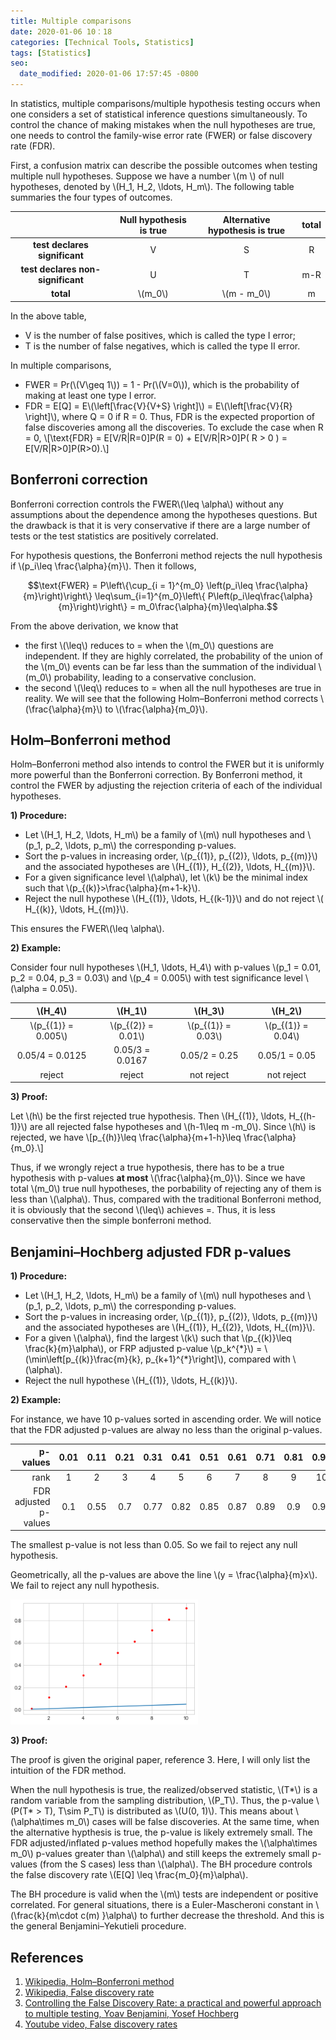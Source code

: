 ```yaml
---
title: Multiple comparisons
date: 2020-01-06 10：18
categories: [Technical Tools, Statistics]
tags: [Statistics]
seo:
  date_modified: 2020-01-06 17:57:45 -0800
---
```


In statistics, multiple comparisons/multiple hypothesis testing occurs when one considers a set of statistical inference questions simultaneously. To control the chance of making mistakes when the null hypotheses are true, one needs to control the family-wise error rate (FWER) or false discovery rate (FDR).

First, a confusion matrix can describe the possible outcomes when testing multiple null hypotheses. Suppose we have a number \\(m \\) of null hypotheses, denoted by \\(H_1, H_2, \ldots, H_m\\). The following table summaries the four types of outcomes.

|                              |Null hypothesis is true | Alternative hypothesis is true | total       |
|:----------------------------:|:----------------------:|:------------------------------:|:-----:|
|**test declares significant** |      V                 |              S                 | R     |
|**test declares non-significant**|      U                 |              T                 | m-R   |
|       **total**              |       \\(m_0\\)        |               \\(m - m_0\\)    | m     |

In the above table, 
- V is the number of false positives, which is called the type I error;
- T is the number of false negatives, which is called the type II error.


In multiple comparisons, 
- FWER = Pr(\\(V\geq 1\\)) = 1 -  Pr(\\(V=0\\)), which is the probability of making at least one type I error.
- FDR = E[Q] = E\\(\left[\frac{V}{V+S} \right]\\) = E\\(\left[\frac{V}{R} \right]\\), where Q = 0 if R = 0. Thus, FDR is the expected proportion of false discoveries among all the discoveries. To exclude the case when R = 0, 
\\[\text{FDR} = E[V/R|R=0]P(R = 0) + E[V/R|R>0]P( R > 0 ) = E[V/R|R>0]P(R>0).\\]

## Bonferroni correction

Bonferroni correction controls the FWER\\(\leq \alpha\\) without any assumptions about the dependence among the hypotheses questions. But the drawback is that it is very conservative if there are a large number of tests or the test statistics are positively correlated.

For hypothesis questions, the Bonferroni method rejects the null hypothesis if \\(p_i\leq \frac{\alpha}{m}\\). Then it follows,

$$\text{FWER} = P\left\{\cup_{i = 1}^{m_0} \left(p_i\leq \frac{\alpha}{m}\right)\right\} \leq\sum_{i=1}^{m_0}\left\{ P\left(p_i\leq\frac{\alpha}{m}\right)\right\} = m_0\frac{\alpha}{m}\leq\alpha.$$

From the above derivation, we know that
- the first \\(\leq\\) reduces to = when the \\(m_0\\) questions are independent. If they are highly correlated, the probability of the union of the \\(m_0\\) events can be far less than the summation of the individual \\(m_0\\) probability, leading to a conservative conclusion.
- the second \\(\leq\\) reduces to =  when all the null hypotheses are true in reality. We will see that the following Holm–Bonferroni method corrects \\(\frac{\alpha}{m}\\) to \\(\frac{\alpha}{m_0}\\).

## Holm–Bonferroni method

Holm–Bonferroni method also intends to control the FWER but it is uniformly more powerful than the Bonferroni correction. By Bonferroni method, it control the FWER by adjusting the rejection criteria of each of the individual hypotheses.

**1) Procedure:**
- Let \\(H_1, H_2, \ldots, H_m\\) be a family of \\(m\\) null hypotheses and \\(p_1, p_2, \ldots, p_m\\) the corresponding p-values.
- Sort the p-values in increasing order, \\(p_{(1)}, p_{(2)}, \ldots, p_{(m)}\\) and the associated hypotheses are \\(H_{(1)}, H_{(2)}, \ldots, H_{(m)}\\).
- For a given significance level \\(\alpha\\), let \\(k\\) be the minimal index such that \\(p_{(k)}>\frac{\alpha}{m+1-k}\\).
- Reject the null hypothese \\(H_{(1)}, \ldots, H_{(k-1)}\\) and do not reject \\( H_{(k)}, \ldots, H_{(m)}\\).

This ensures the FWER\\(\leq \alpha\\).

**2) Example:**

Consider four null hypotheses \\(H_1, \ldots, H_4\\) with p-values \\(p_1 = 0.01, p_2 = 0.04, p_3 = 0.03\\) and \\(p_4 = 0.005\\) with test significance level \\(\alpha = 0.05\\). 

|       \\(H_4\\)       |            \\(H_1\\)  |           \\(H_3\\) |        \\(H_2\\)   |
|:---------------------:|:---------------------:|:--------------------:|:------------------:|
| \\(p_{(1)} = 0.005\\) | \\(p_{(2)} = 0.01\\)  | \\(p_{(1)} = 0.03\\)|\\(p_{(1)} = 0.04\\)|
|       0.05/4 = 0.0125 |       0.05/3 = 0.0167 |       0.05/2 = 0.25 | 0.05/1 = 0.05      |
|       reject          |                reject |          not reject |          not reject|

**3) Proof:**

Let \\(h\\) be the first rejected true hypothesis. Then \\(H_{(1)}, \ldots, H_{(h-1)}\\) are all rejected false hypotheses and \\(h-1\leq m -m_0\\). Since \\(h\\) is rejected, we have 
\\[p_{(h)}\leq \frac{\alpha}{m+1-h}\leq \frac{\alpha}{m_0}.\\]

Thus, if we wrongly reject a true hypothesis, there has to be a true hypothesis with p-values **at most**
\\(\frac{\alpha}{m_0}\\). Since we have total \\(m_0\\) true null hypotheses, the porbability of rejecting any of them is less than \\(\alpha\\). Thus, compared with the traditional Bonferroni method, it is obviously that the second \\(\leq\\) achieves =. Thus, it is less conservative then the simple bonferroni method.


## Benjamini–Hochberg adjusted FDR p-values

**1) Procedure:**
- Let \\(H_1, H_2, \ldots, H_m\\) be a family of \\(m\\) null hypotheses and \\(p_1, p_2, \ldots, p_m\\) the corresponding p-values.
- Sort the p-values in increasing order, \\(p_{(1)}, p_{(2)}, \ldots, p_{(m)}\\) and the associated hypotheses are \\(H_{(1)}, H_{(2)}, \ldots, H_{(m)}\\).
- For a given \\(\alpha\\), find the largest \\(k\\) such that \\(p_{(k)}\leq \frac{k}{m}\alpha\\), or FRP adjusted p-value \\(p_k^{\*}\\) = \\(\min\left[p_{(k)}\frac{m}{k}, p_{k+1}^{\*}\right]\\), compared with \\(\alpha\\).
- Reject the null hypothese \\(H_{(1)}, \ldots, H_{(k)}\\).

**2) Example:**

For instance, we have 10 p-values sorted in ascending order. We will notice that the FDR adjusted p-values are alway no less than the original p-values.

p-values             |0.01 | 0.11| 0.21| 0.31|0.41 | 0.51| 0.61| 0.71| 0.81| 0.91|
--------------------:|:---:|:---:|:---:|:---:|:---:|:---:|:---:|:---:|:---:|:---:|
rank                 | 1   |  2  |3    |4    |5    |6    |7    | 8   | 9   |   10| 
FDR adjusted p-values|0.1|0.55|0.7|0.77|0.82|0.85|0.87|0.89|0.9|0.91|

The smallest p-value is not less than 0.05. So we fail to reject any null hypothesis.

Geometrically, all the p-values are above the line \\(y = \frac{\alpha}{m}x\\). We fail to reject any null hypothesis.

<img src="/assets/img/sample/fdr_plot.png" alt="fdr" width="300" class="center"/>

**3) Proof:**

The proof is given the original paper, reference 3. Here, I will only list the intuition of the FDR method.

When the null hypothesis is true, the realized/observed statistic, \\(T\*\\) is a random variable from the sampling distribution, \\(P_T\\). Thus, the p-value \\(P(T\* > T), T\sim P_T\\) is distributed as \\(U(0, 1)\\). This means about \\(\alpha\times m_0\\) cases will be false discoveries. At the same time, when the alternative hypthesis is true, the p-value is likely extremely small. The FDR adjusted/inflated p-values method hopefully makes the \\(\alpha\times m_0\\) p-values greater than \\(\alpha\\) and still keeps the extremely small p-values (from the S cases) less than \\(\alpha\\). The BH procedure controls the false discovery rate \\(E[Q] \leq \frac{m_0}{m}\alpha\\).



The BH procedure is valid when the \\(m\\) tests are independent or positive correlated. For general situations, there is a Euler-Mascheroni constant in \\(\frac{k}{m\cdot c(m) }\alpha\\) to further decrease the threshold. And this is the general Benjamini–Yekutieli procedure. 

## References

1. [Wikipedia, Holm–Bonferroni method](https://en.wikipedia.org/wiki/Holm%E2%80%93Bonferroni_method)
2. [Wikipedia, False discovery rate](https://en.wikipedia.org/wiki/False_discovery_rate)
3. [Controlling the False Discovery Rate: a practical and powerful approach to multiple testing, Yoav Benjamini, Yosef Hochberg](http://www.math.tau.ac.il/~ybenja/MyPapers/benjamini_hochberg1995.pdf)
4. [Youtube video, False discovery rates](https://www.youtube.com/watch?v=K8LQSvtjcEo)